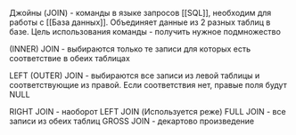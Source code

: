 Джойны (JOIN) - команды в языке запросов [[SQL]], необходим для работы с [[База данных]]. Объединяет данные из 2 разных таблиц в базе. Цель использования команды - получить нужное подмножество

(INNER) JOIN - выбираются только те записи для которых есть соответствие в обеих таблицах

LEFT (OUTER) JOIN - выбираются все записи из левой таблицы и соответствующие из правой. Если соответствия нет, правые поля будут NULL

RIGHT JOIN - наоборот LEFT JOIN (Используется реже)
FULL JOIN - все записи из обеих таблиц
GROSS JOIN - декартово произведение